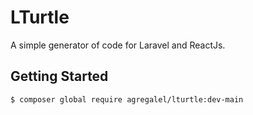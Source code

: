 LTurtle
=================

A simple generator of code for Laravel and ReactJs.

Getting Started
---------------

```
$ composer global require agregalel/lturtle:dev-main
```